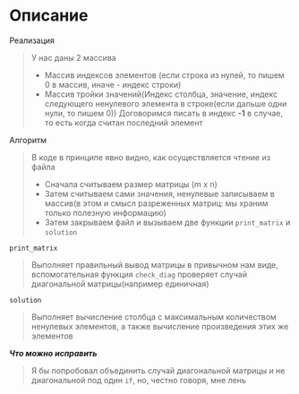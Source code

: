 # Описание

Реализация
> У нас даны 2 массива
>- Массив индексов элементов (если строка из нулей, то пишем 0 в массив, иначе - индекс строки)
>- Массив тройки значений(Индекс столбца, значение, индекс следующего ненулевого элемента в строке(если дальше одни нули, то пишем 0))
> Договоримся писать в индекс **-1** в случае, то есть когда считан последний элемент

Алгоритм
> В коде в принципе явно видно, как осуществляется чтение из файла
>- Сначала считываем размер матрицы (m x n)
>- Затем считываем сами значения, ненулевые записываем в массив(в этом и смысл разреженных матриц: мы храним только полезную информацию)
>- Затем закрываем файл и вызываем две функции `print_matrix` и `solution`

`print_matrix`
> Выполняет правильный вывод матрицы в привычном нам виде, вспомогательная функция `check_diag` проверяет случай диагональной матрицы(например единичная)

`solution`
> Выполняет вычисление столбца с максимальным количеством ненулевых элементов, а также вычисление произведения этих же элементов

***Что можно исправить***
> Я бы попробовал объединить случай диагональной матрицы и не диагональной под один `if`, но, честно говоря, мне лень
